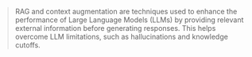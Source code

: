 > RAG and context augmentation are techniques used to enhance the performance of Large Language Models (LLMs) by providing relevant external information before generating responses. This helps overcome LLM limitations, such as hallucinations and knowledge cutoffs.

